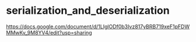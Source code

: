 ﻿# serialization_and_deserialization
https://docs.google.com/document/d/1LIglODf0b3Ivz817yBRB719xeF1pFDWMMwKv_9M8YV4/edit?usp=sharing
